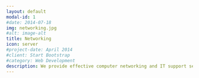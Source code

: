 ```yaml
---
layout: default
modal-id: 1
#date: 2014-07-18
img: networking.jpg
#alt: image-alt
title: Networking
icon: server
#project-date: April 2014
#client: Start Bootstrap
#category: Web Development
description: We provide effective computer networking and IT support services solutions for the small to medium organization and corporate.
---
```

